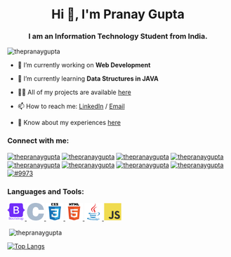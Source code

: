 <h1 align="center">Hi 👋, I'm Pranay Gupta</h1>
<h3 align="center">I am an Information Technology Student from India.</h3>

<p align="left"> <img src="https://komarev.com/ghpvc/?username=thepranaygupta&label=Profile%20views&color=0e75b6&style=flat" alt="thepranaygupta" /> </p>

- 🔭 I’m currently working on **Web Development**

- 🌱 I’m currently learning **Data Structures in JAVA**

- 👨‍💻 All of my projects are available [here](https://github.com/thepranaygupta?tab=repositories)

- 📫 How to reach me: [LinkedIn](https://www.linkedin.com/in/thepranaygupta/) / [Email](mailto:pranayguptamain@gmail.com)

- 📄 Know about my experiences [here](https://www.linkedin.com/in/thepranaygupta/)

<h3 align="left">Connect with me:</h3>
<p align="left">
<a href="https://twitter.com/thepranaygupta" target="blank"><img align="center" src="https://cdn.jsdelivr.net/npm/simple-icons@3.0.1/icons/twitter.svg" alt="thepranaygupta" height="30" width="40" /></a>
<a href="https://linkedin.com/in/thepranaygupta" target="blank"><img align="center" src="https://cdn.jsdelivr.net/npm/simple-icons@3.0.1/icons/linkedin.svg" alt="thepranaygupta" height="30" width="40" /></a>
<a href="https://fb.com/thepranaygupta" target="blank"><img align="center" src="https://cdn.jsdelivr.net/npm/simple-icons@3.0.1/icons/facebook.svg" alt="thepranaygupta" height="30" width="40" /></a>
<a href="https://instagram.com/thepranaygupta" target="blank"><img align="center" src="https://cdn.jsdelivr.net/npm/simple-icons@3.0.1/icons/instagram.svg" alt="thepranaygupta" height="30" width="40" /></a>
<a href="https://www.codechef.com/users/thepranaygupta" target="blank"><img align="center" src="https://cdn.jsdelivr.net/npm/simple-icons@3.1.0/icons/codechef.svg" alt="thepranaygupta" height="30" width="40" /></a>
<a href="https://www.hackerrank.com/thepranaygupta" target="blank"><img align="center" src="https://cdn.jsdelivr.net/npm/simple-icons@3.0.1/icons/hackerrank.svg" alt="thepranaygupta" height="30" width="40" /></a>
<a href="https://codeforces.com/profile/thepranaygupta" target="blank"><img align="center" src="https://cdn.jsdelivr.net/npm/simple-icons@3.0.1/icons/codeforces.svg" alt="thepranaygupta" height="30" width="40" /></a>
<a href="https://auth.geeksforgeeks.org/user/thepranaygupta" target="blank"><img align="center" src="https://cdn.jsdelivr.net/npm/simple-icons@3.0.1/icons/geeksforgeeks.svg" alt="thepranaygupta" height="30" width="40" /></a>
<a href="https://discord.gg/#9973" target="blank"><img align="center" src="https://cdn.jsdelivr.net/npm/simple-icons@3.0.1/icons/discord.svg" alt="#9973" height="30" width="40" /></a>
</p>

<h3 align="left">Languages and Tools:</h3>
<p align="left"> <a href="https://getbootstrap.com" target="_blank"> <img src="https://raw.githubusercontent.com/devicons/devicon/master/icons/bootstrap/bootstrap-plain-wordmark.svg" alt="bootstrap" width="40" height="40"/> </a> <a href="https://www.cprogramming.com/" target="_blank"> <img src="https://raw.githubusercontent.com/devicons/devicon/master/icons/c/c-original.svg" alt="c" width="40" height="40"/> </a> <a href="https://www.w3schools.com/css/" target="_blank"> <img src="https://raw.githubusercontent.com/devicons/devicon/master/icons/css3/css3-original-wordmark.svg" alt="css3" width="40" height="40"/> </a> <a href="https://www.w3.org/html/" target="_blank"> <img src="https://raw.githubusercontent.com/devicons/devicon/master/icons/html5/html5-original-wordmark.svg" alt="html5" width="40" height="40"/> </a> <a href="https://www.java.com" target="_blank"> <img src="https://raw.githubusercontent.com/devicons/devicon/master/icons/java/java-original.svg" alt="java" width="40" height="40"/> </a> <a href="https://developer.mozilla.org/en-US/docs/Web/JavaScript" target="_blank"> <img src="https://raw.githubusercontent.com/devicons/devicon/master/icons/javascript/javascript-original.svg" alt="javascript" width="40" height="40"/> </a> </p>

<p>&nbsp;<img align="center" src="https://github-readme-stats.vercel.app/api?username=thepranaygupta&show_icons=true&locale=en" alt="thepranaygupta" /></p>

[![Top Langs](https://github-readme-stats.vercel.app/api/top-langs/?username=thepranaygupta&layout=compact)](#)

